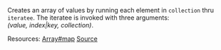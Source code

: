Creates an array of values by running each element in <code>collection</code> thru <code>iteratee</code>. The iteratee is invoked with three arguments:<br><em>(value, index|key, collection)</em>.

Resources: [Array#map](https://developer.mozilla.org/docs/Web/JavaScript/Reference/Global_Objects/Array/map) [Source](https://www.sitepoint.com/lodash-features-replace-es6/)
